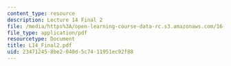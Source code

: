 ```yaml
---
content_type: resource
description: Lecture 14 Final 2
file: /media/https%3A/open-learning-course-data-rc.s3.amazonaws.com/16-881-robust-system-design-summer-1998/234712458be2040d5c7411951ec92f88_L14_Final2.pdf
file_type: application/pdf
resourcetype: Document
title: L14_Final2.pdf
uid: 23471245-8be2-040d-5c74-11951ec92f88
---
```

